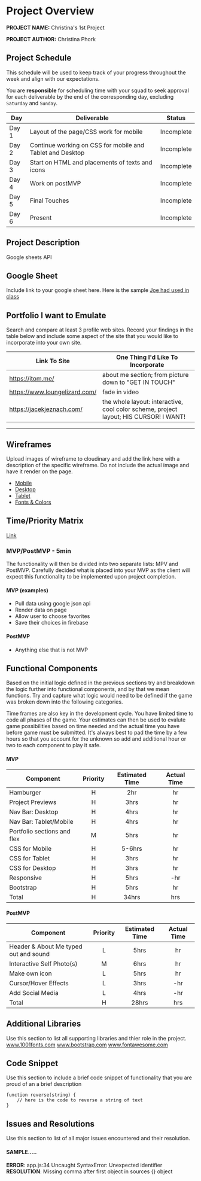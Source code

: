 # Project Overview

**PROJECT NAME:** Christina's 1st Project

**PROJECT AUTHOR:** Christina Phork

## Project Schedule

This schedule will be used to keep track of your progress throughout the week and align with our expectations.  

You are **responsible** for scheduling time with your squad to seek approval for each deliverable by the end of the corresponding day, excluding `Saturday` and `Sunday`.

|  Day | Deliverable | Status
|---|---| ---|
|Day 1| Layout of the page/CSS work for mobile | Incomplete
|Day 2| Continue working on CSS for mobile and Tablet and Desktop | Incomplete
|Day 3| Start on HTML and placements of texts and icons| Incomplete
|Day 4| Work on postMVP| Incomplete
|Day 5| Final Touches | Incomplete
|Day 6| Present | Incomplete


## Project Description

Google sheets API 

## Google Sheet

Include link to your google sheet here.  Here is the sample [Joe had used in class](https://spreadsheets.google.com/feeds/list/1lLER4scBm67_Kh6aY1WIif3ORhnKmZhTgfwNDJht_K4/1/public/full?alt=json) 

## Portfolio I want to Emulate

Search and compare at least 3 profile web sites.  Record your findings in the table below and include some aspect of the site that you would like to incorporate into your own site.

Link To Site  | One Thing I'd Like To Incorporate | 
| ------------- | ------------- |
|https://jtom.me/| about me section; from picture down to "GET IN TOUCH"
|https://www.loungelizard.com/| fade in video|
|https://jacekjeznach.com/|  the whole layout: interactive, cool color  scheme, project layout; HIS CURSOR! I WANT!

---

## Wireframes

Upload images of wireframe to cloudinary and add the link here with a description of the specific wireframe. Do not include the actual image and have it render on the page.  

- [Mobile](https://i.imgur.com/bw5I30c.jpg)
- [Desktop](https://i.imgur.com/QarWqdP.jpg)
- [Tablet](https://i.imgur.com/UABCET7.jpg)
- [Fonts & Colors](https://i.imgur.com/AGuCypi.jpg)




## Time/Priority Matrix 

[Link](https://i.imgur.com/9HuURiT.jpg)


### MVP/PostMVP - 5min

The functionality will then be divided into two separate lists: MPV and PostMVP.  Carefully decided what is placed into your MVP as the client will expect this functionality to be implemented upon project completion.  

#### MVP (examples)

- Pull data using google json api
- Render data on page 
- Allow user to choose favorites 
- Save their choices in firebase

#### PostMVP 

- Anything else that is not MVP

## Functional Components

Based on the initial logic defined in the previous sections try and breakdown the logic further into functional components, and by that we mean functions.  Try and capture what logic would need to be defined if the game was broken down into the following categories.

Time frames are also key in the development cycle.  You have limited time to code all phases of the game.  Your estimates can then be used to evalute game possibilities based on time needed and the actual time you have before game must be submitted. It's always best to pad the time by a few hours so that you account for the unknown so add and additional hour or two to each component to play it safe.

#### MVP
| Component | Priority | Estimated Time | Actual Time |
| --- | :---: |  :---: | :---: | 
| Hamburger | H | 2hr | hr |
| Project Previews | H | 3hrs | hr |
| Nav Bar: Desktop | H | 4hrs | hr |  
| Nav Bar: Tablet/Mobile| H | 4hrs|  hr | 
| Portfolio sections and flex| M | 5hrs | hr|
| CSS for Mobile| H | 5-6hrs | hr |
| CSS for Tablet | H | 3hrs| hr |
| CSS for Desktop | H | 3hrs| hr |
| Responsive| H | 5hrs | -hr | hr |
| Bootstrap | H | 5hrs | hr |
| Total | H | 34hrs| hrs |

#### PostMVP
| Component | Priority | Estimated Time | Actual Time |
| --- | :---: |  :---: | :---: | 
| Header & About Me typed out and sound| L | 5hrs | hr |
| Interactive Self Photo(s)| M | 6hrs | hr |
| Make own icon | L | 5hrs | hr |
| Cursor/Hover Effects| L | 3hrs | -hr | hr |
| Add Social Media| L | 4hrs | -hr | hr |
| Total | H | 28hrs| hrs |
 
## Additional Libraries
 Use this section to list all supporting libraries and thier role in the project. 
 www.1001fonts.com
 www.bootstrap.com
 www.fontawesome.com

## Code Snippet

Use this section to include a brief code snippet of functionality that you are proud of an a brief description  

```
function reverse(string) {
	// here is the code to reverse a string of text
}
```

## Issues and Resolutions
 Use this section to list of all major issues encountered and their resolution.

#### SAMPLE.....
**ERROR**: app.js:34 Uncaught SyntaxError: Unexpected identifier                                
**RESOLUTION**: Missing comma after first object in sources {} object
